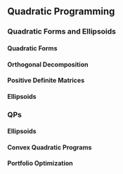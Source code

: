 ## Quadratic Programming
### Quadratic Forms and Ellipsoids 
#### Quadratic Forms

#### Orthogonal Decomposition

#### Positive Definite Matrices

#### Ellipsoids

### QPs

#### Ellipsoids

#### Convex Quadratic Programs

#### Portfolio Optimization